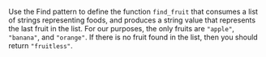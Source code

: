 Use the Find pattern to define the function `find_fruit` that consumes a list of strings representing foods, and produces a string value that represents the last fruit in the list. For our purposes, the only fruits are `"apple"`, `"banana"`, and `"orange"`. If there is no fruit found in the list, then you should return `"fruitless"`.
